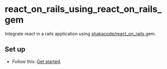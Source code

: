 # react_on_rails_using_react_on_rails_gem

Integrate react in a rails application using [shakacode/react_on_rails
](https://github.com/shakacode/react_on_rails/) gem.

## Set up
- Follow this: [Get started](https://github.com/shakacode/react_on_rails/#getting-started).
